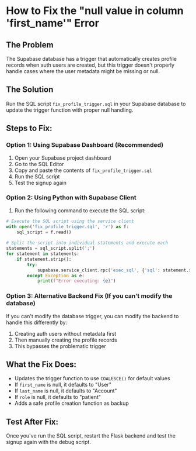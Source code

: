 # How to Fix the "null value in column 'first_name'" Error

## The Problem
The Supabase database has a trigger that automatically creates profile records when auth users are created, but this trigger doesn't properly handle cases where the user metadata might be missing or null.

## The Solution
Run the SQL script `fix_profile_trigger.sql` in your Supabase database to update the trigger function with proper null handling.

## Steps to Fix:

### Option 1: Using Supabase Dashboard (Recommended)
1. Open your Supabase project dashboard
2. Go to the SQL Editor
3. Copy and paste the contents of `fix_profile_trigger.sql`
4. Run the SQL script
5. Test the signup again

### Option 2: Using Python with Supabase Client
1. Run the following command to execute the SQL script:

```python
# Execute the SQL script using the service client
with open('fix_profile_trigger.sql', 'r') as f:
    sql_script = f.read()
    
# Split the script into individual statements and execute each
statements = sql_script.split(';')
for statement in statements:
    if statement.strip():
        try:
            supabase.service_client.rpc('exec_sql', {'sql': statement.strip()})
        except Exception as e:
            print(f"Error executing: {e}")
```

### Option 3: Alternative Backend Fix (If you can't modify the database)
If you can't modify the database trigger, you can modify the backend to handle this differently by:

1. Creating auth users without metadata first
2. Then manually creating the profile records
3. This bypasses the problematic trigger

## What the Fix Does:
- Updates the trigger function to use `COALESCE()` for default values
- If `first_name` is null, it defaults to "User"
- If `last_name` is null, it defaults to "Account"  
- If `role` is null, it defaults to "patient"
- Adds a safe profile creation function as backup

## Test After Fix:
Once you've run the SQL script, restart the Flask backend and test the signup again with the debug script.
